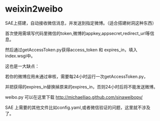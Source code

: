 weixin2weibo
============

SAE上搭建，自动接收微信消息，并发送到指定微博。（适合搭建树洞这种东西）

首次使用需填写代码里微信的token,微博的appkey,appsecret,redirect_url等信息。

然后通过getAccessToken.py获得access_token 和 expires_in，填入index.wsgi中。

这也是一大缺点：

若你的微博应用未通过审核，需要每24小时运行一次getAccessToken.py，

并把获得的expires_in替换掉原来的expires_in，否则24小时后将不能发送微博。

weibo.py 可以在这里下载 http://michaelliao.github.com/sinaweibopy/

SAE 上需要的其他文件比如config.yaml,或者微信验证的问题，这里就不涉及了。
